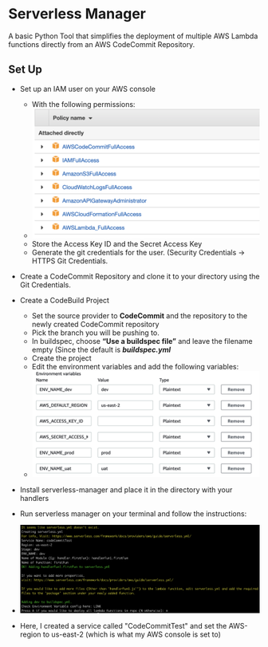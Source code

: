 # Serverless Manager

A basic Python Tool that simplifies the deployment of multiple AWS Lambda functions directly from an AWS CodeCommit Repository.

## Set Up

 - Set up an IAM user on your AWS console 
	 - With the following permissions:
	 - ![Permissions for IAM user](/assets/permissions.png)
	 - Store the Access Key ID and the Secret Access Key
	 - Generate the git credentials for the user. (Security Credentials -> HTTPS Git Credentials.
 
 - Create a CodeCommit Repository and clone it to your directory using the Git Credentials.

 - Create a CodeBuild Project
	- Set the source provider to **CodeCommit** and the repository to the newly created CodeCommit repository
	- Pick the branch you will be pushing to.
	- In buildspec, choose **“Use a buildspec file”** and leave the filename empty (Since the default is  **_buildspec.yml_**
	- Create the project
	- Edit the environment variables and add the following variables:
	- ![Environment Variables](/assets/envVariables.png)
 - Install serverless-manager and place it in the directory with your handlers
 - Run serverless manager on your terminal and follow the instructions:
 - ![First Steps](/assets/firstSteps.png)
 - Here, I created a service called "CodeCommitTest" and set the AWS-region to us-east-2 (which is what my AWS console is set to) 
 

